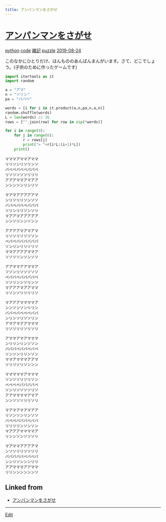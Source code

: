 ```yaml
---
title: アンパンマンをさがせ
---
```

# [アンパンマンをさがせ](/アンパンマンをさがせ)

[python](/python) [code](/code) [雑記](/雑記) [puzzle](/puzzle)
[2019-08-24](/2019-08-24) 

このなかにひとりだけ、ほんもののあんぱんまんがいます。さて、どこでしょう。(子供のために作ったゲームです)

```python
import itertools as it
import random

a = "アマ"
n = "ソリン"
pa = "パバペ"

words = [i for i in it.product(a,n,pa,n,a,n)]
random.shuffle(words)
L = len(words) // 36
rows = ["".join(row) for row in zip(*words)]

for i in range(9):
    for j in range(6):
        r = rows[j]
        print("> "+r[i*L:(i+1)*L])
    print()
```

```
マママアママアママ
リリソンリソリンソ
パペペバペペパパペ
リソリソソソリリリ
アアアママアマアア
ンンンソンリンリソ

マアマアアアアアマ
ンリソリリソンソソ
バパペバペペバパパ
ソリンリリソンソリ
マアアマアアアアア
ンンソリンンソンン

アアアアマアマアマ
リソソリリソソソン
ペパペババパババパ
ソンリンリリソリソ
ママアアアアママア
ソソソソンソンソソ

アアママアアママア
ソソンリソソソソソ
ペパバペパパバパペ
ソソリンンソリンソ
マアアアマアアママ
リソンソリリリリソ

マアアアママママア
ンンソンソンリリン
ババペバペペペババ
ンリンソリソソリン
アマアマアアマママ
リソリリリソリソリ

アママアマアマママ
ンリリンリンソソン
パパパペパパペバペ
ソンソンリリンソン
ママアマママアアマ
ソリリソリソンンン

マママママアマママ
ソンソソリソリソン
ペペペペパバババペ
ソンリソソソソリソ
アアママママアマア
ンンソソソリリソリ

マアマアマアマアア
リソンソンリンソソ
バペペバパバペババ
リリリリンソンソン
マアアアママママア
リンンソンソソソリ

マアママアアアアマ
ンソソリリソソリリ
パパババパペバペパ
ンンリソンンンリリ
アアマママアアママ
リリンンンンンンソ
```


## Linked from

* [アンパンマンをさがせ](/アンパンマンをさがせ)


----

[Edit](https://github.com/vitroid/vitroid.github.io/edit/master/MD/アンパンマンをさがせ.md)

